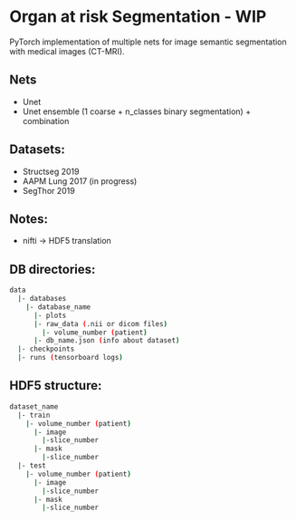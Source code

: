 # Organ at risk Segmentation - **WIP**

PyTorch implementation of multiple nets for image semantic segmentation with medical images (CT-MRI).

## Nets
- Unet
- Unet ensemble (1 coarse + n_classes binary segmentation) + combination
## Datasets:
- Structseg 2019
- AAPM Lung 2017 (in progress)
- SegThor 2019

## Notes:
- nifti -> HDF5 translation

## DB directories:
```bash
data
  |- databases
    |- database_name
      |- plots
      |- raw_data (.nii or dicom files)
        |- volume_number (patient)
      |- db_name.json (info about dataset)
  |- checkpoints
  |- runs (tensorboard logs)
  ```

## HDF5 structure:
```bash
dataset_name
  |- train
    |- volume_number (patient)
      |- image
        |-slice_number
      |- mask
        |-slice_number
  |- test
    |- volume_number (patient)
      |- image
        |-slice_number 
      |- mask
        |-slice_number
```
